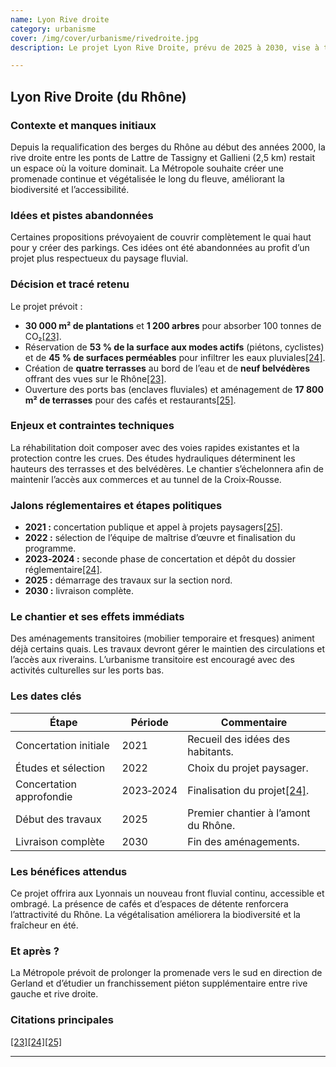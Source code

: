 ```yaml
---
name: Lyon Rive droite
category: urbanisme
cover: /img/cover/urbanisme/rivedroite.jpg
description: Le projet Lyon Rive Droite, prévu de 2025 à 2030, vise à transformer 2,5 km de berges entre les ponts de Lattre de Tassigny et Gallieni en promenade végétalisée et accessible. Il prévoit 30 000 m² de plantations, 1 200 arbres, 53 % de surface dédiée aux modes actifs, quatre terrasses au bord de l’eau, neuf belvédères et l’aménagement de 17 800 m² de terrasses pour cafés et restaurants. Les objectifs sont d’améliorer la biodiversité, offrir un front fluvial continu et renforcer l’attractivité des quais du Rhône.

---
```

## Lyon Rive Droite (du Rhône)

### Contexte et manques initiaux

Depuis la requalification des berges du Rhône au début des années 2000, la rive droite entre les ponts de Lattre de Tassigny et Gallieni (2,5 km) restait un espace où la voiture dominait. La Métropole souhaite créer une promenade continue et végétalisée le long du fleuve, améliorant la biodiversité et l’accessibilité.

### Idées et pistes abandonnées

Certaines propositions prévoyaient de couvrir complètement le quai haut pour y créer des parkings. Ces idées ont été abandonnées au profit d’un projet plus respectueux du paysage fluvial.

### Décision et tracé retenu

Le projet prévoit :

- **30 000 m² de plantations** et **1 200 arbres** pour absorber 100 tonnes de CO₂[\[23\]](https://www.grandlyon.com/mes-services-au-quotidien/sinformer-sur-les-projets-urbains-dans-la-metropole/lyon-rive-droite-du-rhone#:~:text=,et%20l%27ouverture%20des%20bas%20ports).
- Réservation de **53 % de la surface aux modes actifs** (piétons, cyclistes) et de **45 % de surfaces perméables** pour infiltrer les eaux pluviales[\[24\]](https://www.grandlyon.com/mes-services-au-quotidien/sinformer-sur-les-projets-urbains-dans-la-metropole/lyon-rive-droite-du-rhone#:~:text=Quelques%20chiffres%20cl%C3%A9s).
- Création de **quatre terrasses** au bord de l’eau et de **neuf belvédères** offrant des vues sur le Rhône[\[23\]](https://www.grandlyon.com/mes-services-au-quotidien/sinformer-sur-les-projets-urbains-dans-la-metropole/lyon-rive-droite-du-rhone#:~:text=,et%20l%27ouverture%20des%20bas%20ports).
- Ouverture des ports bas (enclaves fluviales) et aménagement de **17 800 m² de terrasses** pour des cafés et restaurants[\[25\]](https://www.grandlyon.com/mes-services-au-quotidien/sinformer-sur-les-projets-urbains-dans-la-metropole/lyon-rive-droite-du-rhone#:~:text=Quel%20est%20le%20calendrier%20du,projet).

### Enjeux et contraintes techniques

La réhabilitation doit composer avec des voies rapides existantes et la protection contre les crues. Des études hydrauliques déterminent les hauteurs des terrasses et des belvédères. Le chantier s’échelonnera afin de maintenir l’accès aux commerces et au tunnel de la Croix‑Rousse.

### Jalons réglementaires et étapes politiques

- **2021 :** concertation publique et appel à projets paysagers[\[25\]](https://www.grandlyon.com/mes-services-au-quotidien/sinformer-sur-les-projets-urbains-dans-la-metropole/lyon-rive-droite-du-rhone#:~:text=Quel%20est%20le%20calendrier%20du,projet).
- **2022 :** sélection de l’équipe de maîtrise d’œuvre et finalisation du programme.
- **2023‑2024 :** seconde phase de concertation et dépôt du dossier réglementaire[\[24\]](https://www.grandlyon.com/mes-services-au-quotidien/sinformer-sur-les-projets-urbains-dans-la-metropole/lyon-rive-droite-du-rhone#:~:text=Quelques%20chiffres%20cl%C3%A9s).
- **2025 :** démarrage des travaux sur la section nord.
- **2030 :** livraison complète.

### Le chantier et ses effets immédiats

Des aménagements transitoires (mobilier temporaire et fresques) animent déjà certains quais. Les travaux devront gérer le maintien des circulations et l’accès aux riverains. L’urbanisme transitoire est encouragé avec des activités culturelles sur les ports bas.

### Les dates clés

| Étape | Période | Commentaire |
| --- | --- | --- |
| Concertation initiale | 2021 | Recueil des idées des habitants. |
| Études et sélection | 2022 | Choix du projet paysager. |
| Concertation approfondie | 2023‑2024 | Finalisation du projet[\[24\]](https://www.grandlyon.com/mes-services-au-quotidien/sinformer-sur-les-projets-urbains-dans-la-metropole/lyon-rive-droite-du-rhone#:~:text=Quelques%20chiffres%20cl%C3%A9s). |
| Début des travaux | 2025 | Premier chantier à l’amont du Rhône. |
| Livraison complète | 2030 | Fin des aménagements. |

### Les bénéfices attendus

Ce projet offrira aux Lyonnais un nouveau front fluvial continu, accessible et ombragé. La présence de cafés et d’espaces de détente renforcera l’attractivité du Rhône. La végétalisation améliorera la biodiversité et la fraîcheur en été.

### Et après ?

La Métropole prévoit de prolonger la promenade vers le sud en direction de Gerland et d’étudier un franchissement piéton supplémentaire entre rive gauche et rive droite.

### Citations principales

[\[23\]](https://www.grandlyon.com/mes-services-au-quotidien/sinformer-sur-les-projets-urbains-dans-la-metropole/lyon-rive-droite-du-rhone#:~:text=,et%20l%27ouverture%20des%20bas%20ports)[\[24\]](https://www.grandlyon.com/mes-services-au-quotidien/sinformer-sur-les-projets-urbains-dans-la-metropole/lyon-rive-droite-du-rhone#:~:text=Quelques%20chiffres%20cl%C3%A9s)[\[25\]](https://www.grandlyon.com/mes-services-au-quotidien/sinformer-sur-les-projets-urbains-dans-la-metropole/lyon-rive-droite-du-rhone#:~:text=Quel%20est%20le%20calendrier%20du,projet)

---
